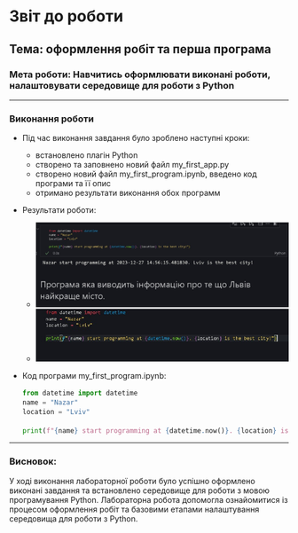 # Звіт до роботи
## Тема: оформлення робіт та перша програма
### Мета роботи: Навчитись оформлювати виконані роботи, налаштовувати середовище для роботи з Python

---
### Виконання роботи
* Під час виконання завдання було зроблено наступні кроки:
    - встановлено плагін Python
    - створено та заповнено новий файл my_first_app.py
    - створено новий файл my_first_program.ipynb, введено код програми та її опис 
    - отримано результати виконання обох программ
* Результати роботи:
    - ![Скріншот 1](./pictures/1.jpg)
    - ![Скріншот 2](./pictures/2.jpg)

* Код програми my_first_program.ipynb:
    ```python
    from datetime import datetime
    name = "Nazar"
    location = "Lviv"

    print(f"{name} start programming at {datetime.now()}. {location} is the best city!")
    ```

---
### Висновок:
У ході виконання лабораторної роботи було успішно оформлено виконані завдання та встановлено середовище для роботи з мовою програмування Python. Лабораторна робота допомогла ознайомитися із процесом оформлення робіт та базовими етапами налаштування середовища для роботи з Python. 